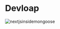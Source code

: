 # Devloap
![nextjsinsidemongoose](https://github.com/Golu7667/New10/assets/103061012/9a9aa890-8593-49ad-b60b-fbbd1fd89770)

